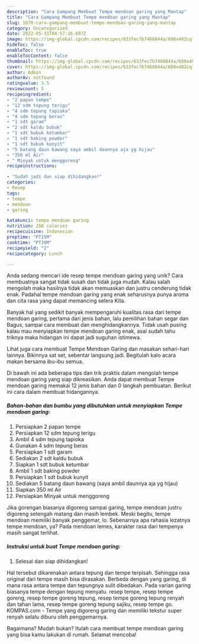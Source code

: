 ```yaml
---
description: "Cara Gampang Membuat Tempe mendoan garing yang Mantap"
title: "Cara Gampang Membuat Tempe mendoan garing yang Mantap"
slug: 1678-cara-gampang-membuat-tempe-mendoan-garing-yang-mantap
category: Uncategorized
date: 2022-05-31T04:57:16.697Z
image: https://img-global.cpcdn.com/recipes/633fec7b7468844a/680x482cq70/tempe-mendoan-garing-foto-resep-utama.jpg
hideToc: false
enableToc: true
enableTocContent: false
thumbnail: https://img-global.cpcdn.com/recipes/633fec7b7468844a/680x482cq70/tempe-mendoan-garing-foto-resep-utama.jpg
cover: https://img-global.cpcdn.com/recipes/633fec7b7468844a/680x482cq70/tempe-mendoan-garing-foto-resep-utama.jpg
author: Admin
authorAv: notfound
ratingvalue: 3.5
reviewcount: 5
recipeingredient:
- "2 papan tempe"
- "12 sdm tepung terigu"
- "4 sdm tepung tapioka"
- "4 sdm tepung beras"
- "1 sdt garam"
- "2 sdt kaldu bubuk"
- "1 sdt bubuk ketumbar"
- "1 sdt baking powder"
- "1 sdt bubuk kunyit"
- "5 batang daun bawang saya ambil daunnya aja yg hijau"
- "350 ml Air"
- " Minyak untuk menggoreng"
recipeinstructions:

- "Sudah jadi dan siap dihidangkan!"
categories:
- Resep
tags:
- tempe
- mendoan
- garing

katakunci: tempe mendoan garing 
nutrition: 258 calories
recipecuisine: Indonesian
preptime: "PT15M"
cooktime: "PT39M"
recipeyield: "2"
recipecategory: Lunch

---
```





Anda sedang mencari ide resep tempe mendoan garing yang unik? Cara membuatnya sangat tidak susah dan tidak juga mudah. Kalau salah mengolah maka hasilnya tidak akan memuaskan dan justru cenderung tidak enak. Padahal tempe mendoan garing yang enak seharusnya punya aroma dan cita rasa yang dapat memancing selera Kita.





Banyak hal yang sedikit banyak mempengaruhi kualitas rasa dari tempe mendoan garing, pertama dari jenis bahan, lalu pemilihan bahan segar dan Bagus, sampai cara membuat dan menghidangkannya. Tidak usah pusing kalau mau menyiapkan tempe mendoan garing enak,      asal sudah tahu triknya maka hidangan ini dapat jadi suguhan istimewa.














Lihat juga cara membuat Tempe Mendoan Garing dan masakan sehari-hari lainnya. Bikinnya sat set, sebentar langsung jadi. Begitulah kalo acara makan bersama ibu-ibu semua.






Di bawah ini ada beberapa tips dan trik praktis dalam mengolah tempe mendoan garing yang siap dikreasikan. Anda dapat membuat Tempe mendoan garing memakai 12 jenis bahan dan 0 langkah pembuatan. Berikut ini cara dalam membuat hidangannya.

<!--inarticleads1-->

##### Bahan-bahan dan bumbu yang dibutuhkan untuk menyiapkan Tempe mendoan garing:

1. Persiapkan 2 papan tempe
1. Persiapkan 12 sdm tepung terigu
1. Ambil 4 sdm tepung tapioka
1. Gunakan 4 sdm tepung beras
1. Persiapkan 1 sdt garam
1. Sediakan 2 sdt kaldu bubuk
1. Siapkan 1 sdt bubuk ketumbar
1. Ambil 1 sdt baking powder
1. Persiapkan 1 sdt bubuk kunyit
1. Sediakan 5 batang daun bawang (saya ambil daunnya aja yg hijau)
1. Siapkan 350 ml Air
1. Persiapkan  Minyak untuk menggoreng


Jika gorengan biasanya digoreng sampai garing, tempe mendoan justru digoreng setengah matang dan masih lembek. Meski begitu, tempe mendoan memiliki banyak penggemar, lo. Sebenarnya apa rahasia lezatnya tempe mendoan, ya? Pada mendoan lemes, karakter rasa dari tempenya masih sangat terlihat. 

<!--inarticleads2-->

##### Instruksi untuk buat Tempe mendoan garing:


1. Selesai dan siap dihidangkan!

Hal tersebut dikarenakan antara tepung dan tempe terpisah. Sehingga rasa original dari tempe masih bisa dirasakan. Berbeda dengan yang garing, di mana rasa antara tempe dan tepungnya sulit dibedakan. Pada varian garing biasanya tempe dengan tepung menyatu. resep tempe, resep tempe goreng, resep tempe goreng tepung, resep tempe goreng tepung renyah dan tahan lama, resep tempe goreng tepung sajiku, resep tempe go. KOMPAS.com - Tempe yang digoreng garing dan memiliki tekstur super renyah selalu diburu oleh penggemarnya. 

Bagaimana? Mudah bukan? Itulah cara membuat tempe mendoan garing yang bisa kamu lakukan di rumah. Selamat mencoba!
